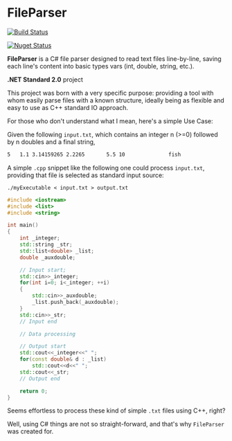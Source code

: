 # FileParser

[![Build Status](https://travis-ci.org/eduherminio/TextParser.svg?branch=master)](https://travis-ci.org/eduherminio/TextParser)

[![Nuget Status](https://img.shields.io/nuget/v/FileParser.svg?style=flat-square&label=nuget)](https://www.nuget.org/packages/FileParser)

**FileParser** is a C# file parser designed to read text files line-by-line, saving each line's content into basic types vars (int, double, string, etc.).

**.NET Standard 2.0** project

This project was born with a very specific purpose: providing a tool with whom easily parse files with a known structure, ideally being as flexible and easy to use as C++ standard IO approach.

For those who don't understand what I mean, here's a simple Use Case:

Given the following `input.txt`, which contains an integer n (>=0) followed by n doubles and a final string,
```txt
5   1.1 3.14159265 2.2265       5.5 10              fish
```

A simple `.cpp` snippet like the following one could process `input.txt`, providing that file is selected as standard input source:

 `./myExecutable < input.txt > output.txt`

```cpp
#include <iostream>
#include <list>
#include <string>

int main()
{
    int _integer;
    std::string _str;
    std::list<double> _list;
    double _auxdouble;

    // Input start;
    std::cin>>_integer;
    for(int i=0; i<_integer; ++i)
    {
        std::cin>>_auxdouble;
        _list.push_back(_auxdouble);
    }
    std::cin>>_str;
    // Input end

    // Data processing

    // Output start
    std::cout<<_integer<<" ";
    for(const double& d : _list)
        std::cout<<d<<" ";
    std::cout<<_str;
    // Output end

    return 0;
}
```

Seems effortless to process these kind of simple `.txt` files using C++, right?

Well, using C# things are not so straight-forward, and that's why `FileParser` was created for.
